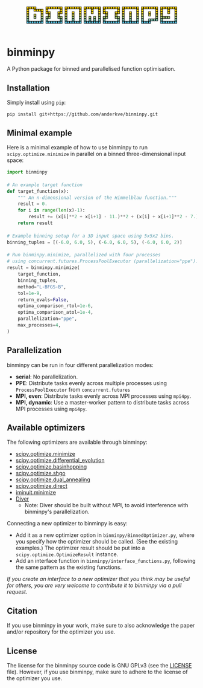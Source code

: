 <br>
<div align="center">
<img src="logo.png" width="400"/>
</div>
<br>

# binminpy

A Python package for binned and parallelised function optimisation.


## Installation

Simply install using `pip`:

```terminal
pip install git+https://github.com/anderkve/binminpy.git
```

## Minimal example

Here is a minimal example of how to use binminpy to run `scipy.optimize.minimize` in parallel on a binned three-dimensional input space:

```python
import binminpy

# An example target function
def target_function(x):
    """ An n-dimensional version of the Himmelblau function."""
    result = 0.
    for i in range(len(x)-1):
        result += (x[i]**2 + x[i+1] - 11.)**2 + (x[i] + x[i+1]**2 - 7.)**2
    return result

# Example binning setup for a 3D input space using 5x5x2 bins.
binning_tuples = [(-6.0, 6.0, 5), (-6.0, 6.0, 5), (-6.0, 6.0, 2)]

# Run binminpy.minimize, parallelized with four processes
# using concurrent.futures.ProcessPoolExecutor (parallelization="ppe").
result = binminpy.minimize(
    target_function, 
    binning_tuples, 
    method="L-BFGS-B",
    tol=1e-9,
    return_evals=False,
    optima_comparison_rtol=1e-6, 
    optima_comparison_atol=1e-4,
    parallelization="ppe",
    max_processes=4,
)
```

## Parallelization

binminpy can be run in four different parallelization modes:

- **serial**: No parallelization.
- **PPE**: Distribute tasks evenly across multiple processes using `ProcessPoolExecutor` from `concurrent.futures`
- **MPI, even**: Distribute tasks evenly across MPI processes using `mpi4py`.
- **MPI, dynamic**: Use a master-worker pattern to distribute tasks across MPI processes using `mpi4py`.

## Available optimizers

The following optimizers are available through binminpy:

- [scipy.optimize.minimize](https://docs.scipy.org/doc/scipy/reference/generated/scipy.optimize.minimize.html#scipy.optimize.minimize)
- [scipy.optimize.differential_evolution](https://docs.scipy.org/doc/scipy/reference/generated/scipy.optimize.differential_evolution.html#scipy.optimize.differential_evolution)
- [scipy.optimize.basinhopping](https://docs.scipy.org/doc/scipy/reference/generated/scipy.optimize.basinhopping.html#scipy.optimize.basinhopping)
- [scipy.optimize.shgo](https://docs.scipy.org/doc/scipy/reference/generated/scipy.optimize.shgo.html#scipy.optimize.shgo)
- [scipy.optimize.dual_annealing](https://docs.scipy.org/doc/scipy/reference/generated/scipy.optimize.dual_annealing.html#scipy.optimize.dual_annealing)
- [scipy.optimize.direct](https://docs.scipy.org/doc/scipy/reference/generated/scipy.optimize.direct.html#scipy.optimize.direct)
- [iminuit.minimize](https://scikit-hep.org/iminuit/reference.html#scipy-like-interface)
- [Diver](https://github.com/diveropt/Diver)
  - Note: Diver should be built without MPI, to avoid interference with binminpy's parallelization.

Connecting a new optimizer to binminpy is easy:
- Add it as a new optimizer option in `binminpy/BinnedOptimizer.py`, where you specify how the optimizer should be called. (See the existing examples.) The optimizer result should be put into a `scipy.optimize.OptimizeResult` instance.
- Add an interface function in `binminpy/interface_functions.py`, following the same pattern as the existing functions.

*If you create an interface to a new optimizer that you think may be useful for others, you are very welcome to contribute it to binminpy via a pull request.*


## Citation

If you use binminpy in your work, make sure to also acknowledge the paper and/or repository for the optimizer you use.


## License

The license for the binminpy source code is GNU GPLv3 (see the [LICENSE](./LICENSE) file). However, if you use binminpy, make sure to adhere to the license of the optimizer you use.

